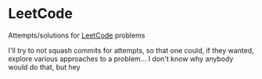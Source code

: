 # LeetCode
Attempts/solutions for [LeetCode](https://leetcode.com/) problems

I'll try to not squash commits for attempts, so that one could, if they wanted, explore various approaches to a problem... I don't know why anybody would do that, but hey
